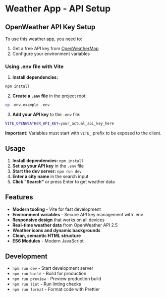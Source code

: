 # Weather App - API Setup

## OpenWeather API Key Setup

To use this weather app, you need to:

1. Get a free API key from [OpenWeatherMap](https://openweathermap.org/api)
2. Configure your environment variables

### Using .env file with Vite

1. **Install dependencies:**
```bash
npm install
```

2. **Create a `.env` file** in the project root:
```bash
cp .env.example .env
```

3. **Add your API key** to the `.env` file:
```bash
VITE_OPENWEATHER_API_KEY=your_actual_api_key_here
```

**Important:** Variables must start with `VITE_` prefix to be exposed to the client.

## Usage

1. **Install dependencies:** `npm install`
2. **Set up your API key** in the `.env` file
3. **Start the dev server:** `npm run dev`
4. **Enter a city name** in the search input
5. **Click "Search"** or press Enter to get weather data

## Features

- **Modern tooling** - Vite for fast development
- **Environment variables** - Secure API key management with .env
- **Responsive design** that works on all devices
- **Real-time weather data** from OpenWeather API 2.5
- **Weather icons and dynamic backgrounds**
- **Clean, semantic HTML structure**
- **ES6 Modules** - Modern JavaScript

## Development

- `npm run dev` - Start development server
- `npm run build` - Build for production
- `npm run preview` - Preview production build
- `npm run lint` - Run linting checks
- `npm run format` - Format code with Prettier
